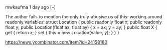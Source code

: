 	
mwkaufma 1 day ago [–]

The author fails to mention the only truly-abusive us of this: working around readonly variables:
  struct Location {
    public readonly float x;
    public readonly float y;
    public Location(float ax, float ay) {
      x = ax;
      y = ay;
    }
    public float X { 
      get { return x; }
      set { this = new Location(value, y); }
    }
  }
  
  https://news.ycombinator.com/item?id=24158180